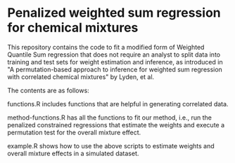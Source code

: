 # Penalized weighted sum regression for chemical mixtures
This repository contains the code to fit a modified form of Weighted Quantile Sum regression that does not require an analyst to split data into training and test sets for weight estimation and inference, as introduced in "A permutation-based approach to inference for weighted sum regression with correlated chemical mixtures" by Lyden, et al.

The contents are as follows:

functions.R includes functions that are helpful in generating correlated data.

method-functions.R has all the functions to fit our method, i.e., run the penalized constrained regressions that estimate the weights and execute a permutation test for the overall mixture effect.

example.R shows how to use the above scripts to estimate weights and overall mixture effects in a simulated dataset.
